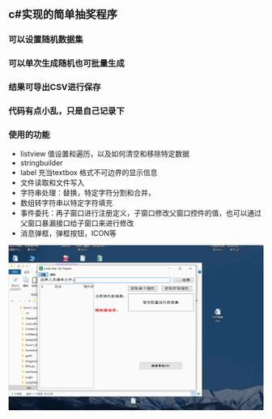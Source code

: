## c#实现的简单抽奖程序

### 可以设置随机数据集

### 可以单次生成随机也可批量生成

### 结果可导出CSV进行保存

### 代码有点小乱，只是自己记录下

### 使用的功能

- listview 值设置和遍历，以及如何清空和移除特定数据
- stringbuilder 
- label 充当textbox 格式不可边界的显示信息
- 文件读取和文件写入
- 字符串处理：替换，特定字符分割和合并，
- 数组转字符串以特定字符填充
- 事件委托：再子窗口进行注册定义，子窗口修改父窗口控件的值，也可以通过父窗口暴漏接口给子窗口来进行修改
- 消息弹框，弹框按钮，ICON等


![img](./Lucky使用教程.gif)
